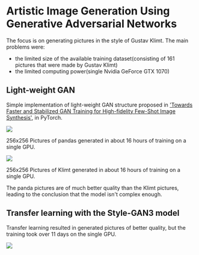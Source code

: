 # Artistic Image Generation Using Generative Adversarial Networks

The focus is on generating pictures in the style of Gustav Klimt. 
The main problems were:
- the limited size of the available training dataset(consisting of 161 pictures that were made by Gustav Klimt)
- the limited computing power(single Nvidia GeForce GTX 1070)

## Light-weight GAN
Simple implementation of light-weight GAN structure proposed in <a href="https://openreview.net/forum?id=1Fqg133qRaI">'Towards Faster and Stabilized GAN Training for High-fidelity Few-Shot Image Synthesis'</a>, in PyTorch. 

<img src="./images/panda_gen_sample256.jpg"></img>

256x256 Pictures of pandas generated in about 16 hours of training on a single GPU.


<img src="./images/klimt_gen_sample256.jpg"></img>

256x256 Pictures of Klimt generated in about 16 hours of training on a single GPU. 

The panda pictures are of much better quality than the Klimt pictures, leading to the conclusion that the model isn't complex enough.


## Transfer learning with the Style-GAN3 model

Transfer learning resulted in generated pictures of better quality, but the training took over 11 days on the single GPU.

<img src="./images/klimt_gen_sample1024.jpg"></img>